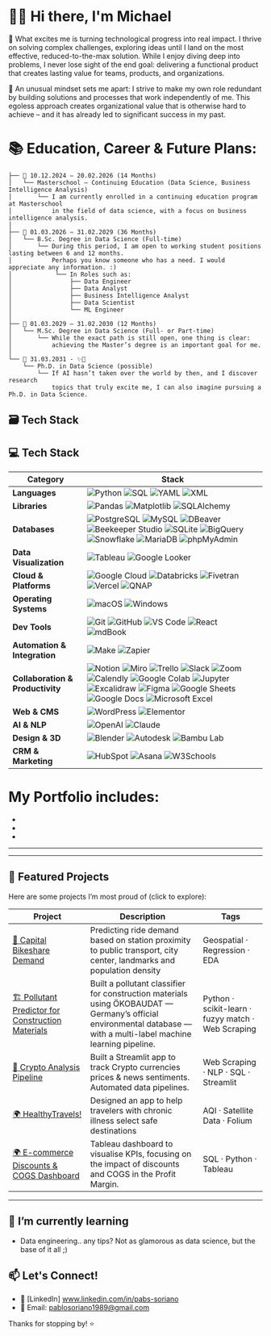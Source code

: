 # ✌🏻 Hi there, I'm Michael

📌 What excites me is turning technological progress into real impact. I thrive on solving complex challenges, exploring ideas until I land on the most effective, reduced-to-the-max solution. While I enjoy diving deep into problems, I never lose sight of the end goal: delivering a functional product that creates lasting value for teams, products, and organizations.

📌 An unusual mindset sets me apart: I strive to make my own role redundant by building solutions and processes that work independently of me. 
This egoless approach creates organizational value that is otherwise hard to achieve – and it has already led to significant success in my past.

# 📚 Education, Career & Future Plans:  

```
├── 📌 10.12.2024 – 20.02.2026 (14 Months)
│   └── Masterschool – Continuing Education (Data Science, Business Intelligence Analysis)
│       └── I am currently enrolled in a continuing education program at Masterschool 
│           in the field of data science, with a focus on business intelligence analysis.
│
├── 📌 01.03.2026 – 31.02.2029 (36 Months)
│   └── B.Sc. Degree in Data Science (Full-time)
│       └── During this period, I am open to working student positions lasting between 6 and 12 months. 
│           Perhaps you know someone who has a need. I would appreciate any information. :)
│            └── In Roles such as:
│                ├── Data Engineer
│                ├── Data Analyst
│                ├── Business Intelligence Analyst
│                ├── Data Scientist
│                └── ML Engineer
│
├── 📌 01.03.2029 – 31.02.2030 (12 Months)
│   └── M.Sc. Degree in Data Science (Full- or Part-time)
│       └── While the exact path is still open, one thing is clear: 
│           achieving the Master’s degree is an important goal for me.
│
└── 📌 31.03.2031 - ✨🔮
    └── Ph.D. in Data Science (possible)
        └── If AI hasn’t taken over the world by then, and I discover research 
            topics that truly excite me, I can also imagine pursuing a Ph.D. in Data Science.
```

## 🗃️ Tech Stack

## 💻 Tech Stack

| Category              | Stack |
|------------------------|-------|
| **Languages** | ![Python](https://img.shields.io/badge/Python-3776AB?style=flat&logo=python&logoColor=white) ![SQL](https://img.shields.io/badge/SQL-336791?style=flat&logo=postgresql&logoColor=white) ![YAML](https://img.shields.io/badge/YAML-CB171E?style=flat&logo=yaml&logoColor=white) ![XML](https://img.shields.io/badge/XML-005A9C?style=flat&logo=xml&logoColor=white) |
| **Libraries** | ![Pandas](https://img.shields.io/badge/Pandas-150458?style=flat&logo=pandas&logoColor=white) ![Matplotlib](https://img.shields.io/badge/Matplotlib-11557C?style=flat&logo=plotly&logoColor=white) ![SQLAlchemy](https://img.shields.io/badge/SQLAlchemy-D71F00?style=flat&logo=sqlalchemy&logoColor=white) |
| **Databases** | ![PostgreSQL](https://img.shields.io/badge/PostgreSQL-336791?style=flat&logo=postgresql&logoColor=white) ![MySQL](https://img.shields.io/badge/MySQL-4479A1?style=flat&logo=mysql&logoColor=white) ![DBeaver](https://img.shields.io/badge/DBeaver-372923?style=flat&logo=dbeaver&logoColor=white) ![Beekeeper Studio](https://img.shields.io/badge/Beekeeper%20Studio-00A3E0?style=flat&logo=beekeeperstudio&logoColor=white) ![SQLite](https://img.shields.io/badge/SQLite-003B57?style=flat&logo=sqlite&logoColor=white) ![BigQuery](https://img.shields.io/badge/BigQuery-4285F4?style=flat&logo=googlebigquery&logoColor=white) ![Snowflake](https://img.shields.io/badge/Snowflake-29B5E8?style=flat&logo=snowflake&logoColor=white) ![MariaDB](https://img.shields.io/badge/MariaDB-003545?style=flat&logo=mariadbfoundation&logoColor=white) ![phpMyAdmin](https://img.shields.io/badge/phpMyAdmin-6C78AF?style=flat&logo=phpmyadmin&logoColor=white) |
| **Data Visualization** | ![Tableau](https://img.shields.io/badge/Tableau-E97627?style=flat&logoColor=white) ![Google Looker](https://img.shields.io/badge/Google%20Looker-4285F4?style=flat&logo=looker&logoColor=white) |
| **Cloud & Platforms** | ![Google Cloud](https://img.shields.io/badge/Google%20Cloud-4285F4?style=flat&logo=googlecloud&logoColor=white) ![Databricks](https://img.shields.io/badge/Databricks-FF3621?style=flat&logo=databricks&logoColor=white) ![Fivetran](https://img.shields.io/badge/Fivetran-0055FF?style=flat&logo=fivetran&logoColor=white) ![Vercel](https://img.shields.io/badge/Vercel-000000?style=flat&logo=vercel&logoColor=white) ![QNAP](https://img.shields.io/badge/QNAP-0000F0?style=flat&logo=qnap&logoColor=white) |
| **Operating Systems** | ![macOS](https://img.shields.io/badge/macOS-000000?style=flat&logo=macos&logoColor=white) ![Windows](https://img.shields.io/badge/Windows-0078D6?style=flat&logo=windows&logoColor=white) |
| **Dev Tools** | ![Git](https://img.shields.io/badge/Git-F05032?style=flat&logo=git&logoColor=white) ![GitHub](https://img.shields.io/badge/GitHub-181717?style=flat&logo=github&logoColor=white) ![VS Code](https://img.shields.io/badge/VS%20Code-0078d7?style=flat&logo=visual-studio-code&logoColor=white) ![React](https://img.shields.io/badge/React-61DAFB?style=flat&logo=react&logoColor=black) ![mdBook](https://img.shields.io/badge/mdBook-000000?style=flat&logo=mdbook&logoColor=white) |
| **Automation & Integration** | ![Make](https://img.shields.io/badge/Make-2B2D42?style=flat&logo=make&logoColor=white) ![Zapier](https://img.shields.io/badge/Zapier-FF4A00?style=flat&logo=zapier&logoColor=white) |
| **Collaboration & Productivity** | ![Notion](https://img.shields.io/badge/Notion-000000?style=flat&logo=notion&logoColor=white) ![Miro](https://img.shields.io/badge/Miro-050038?style=flat&logo=miro&logoColor=white) ![Trello](https://img.shields.io/badge/Trello-0052CC?style=flat&logo=trello&logoColor=white) ![Slack](https://img.shields.io/badge/Slack-4A154B?style=flat&logo=slack&logoColor=white) ![Zoom](https://img.shields.io/badge/Zoom-2D8CFF?style=flat&logo=zoom&logoColor=white) ![Calendly](https://img.shields.io/badge/Calendly-0069FF?style=flat&logo=calendly&logoColor=white) ![Google Colab](https://img.shields.io/badge/Google%20Colab-F9AB00?style=flat&logo=googlecolab&logoColor=white) ![Jupyter](https://img.shields.io/badge/Jupyter-F37626?style=flat&logo=jupyter&logoColor=white) ![Excalidraw](https://img.shields.io/badge/Excalidraw-6965DB?style=flat&logo=excalidraw&logoColor=white) ![Figma](https://img.shields.io/badge/Figma-F24E1E?style=flat&logo=figma&logoColor=white) ![Google Sheets](https://img.shields.io/badge/Google%20Sheets-34A853?style=flat&logo=googlesheets&logoColor=white) ![Google Docs](https://img.shields.io/badge/Google%20Docs-4285F4?style=flat&logo=googledocs&logoColor=white) ![Microsoft Excel](https://img.shields.io/badge/Microsoft%20Excel-217346?style=flat&logo=googlesheets&logoColor=white) |
| **Web & CMS** | ![WordPress](https://img.shields.io/badge/WordPress-21759B?style=flat&logo=wordpress&logoColor=white) ![Elementor](https://img.shields.io/badge/Elementor-92003B?style=flat&logo=elementor&logoColor=white) |
| **AI & NLP** | ![OpenAI](https://img.shields.io/badge/OpenAI-412991?style=flat&logo=openai&logoColor=white) ![Claude](https://img.shields.io/badge/Claude-000000?style=flat&logo=claude&logoColor=white) |
| **Design & 3D** | ![Blender](https://img.shields.io/badge/Blender-F5792A?style=flat&logo=blender&logoColor=white) ![Autodesk](https://img.shields.io/badge/Autodesk-0696D7?style=flat&logo=autodesk&logoColor=white) ![Bambu Lab](https://img.shields.io/badge/Bambu%20Lab-FA6831?style=flat&logo=bambulab&logoColor=white) |
| **CRM & Marketing** | ![HubSpot](https://img.shields.io/badge/HubSpot-FF7A59?style=flat&logo=hubspot&logoColor=white) ![Asana](https://img.shields.io/badge/Asana-273347?style=flat&logo=asana&logoColor=white) ![W3Schools](https://img.shields.io/badge/W3Schools-04AA6D?style=flat&logo=w3schools&logoColor=white) |









# My Portfolio includes: 
-
-
-


---



---

## 📌 Featured Projects

Here are some projects I’m most proud of (click to explore):

| Project | Description | Tags |
|--------|-------------|------|
| [🚴 Capital Bikeshare Demand](https://github.com/pabs-llama/capital-bikeshare-analysis) | Predicting ride demand based on station proximity to public transport, city center, landmarks and population density | Geospatial · Regression · EDA |
| [🏗️ Pollutant Predictor for Construction Materials](https://github.com/n3xtcoder-ai4impact/bbsr-challenge) | Built a pollutant classifier for construction materials using ÖKOBAUDAT — Germany’s official environmental database — with a multi-label machine learning pipeline. | Python · scikit-learn · fuzyy match · Web Scraping |
| [📰 Crypto Analysis Pipeline](https://github.com/pabs-llama/crypto_analysis) | Built a Streamlit app to track Crypto currencies prices & news sentiments.  Automated data pipelines. | Web Scraping · NLP · SQL · Streamlit |
| [🌍 HealthyTravels!](https://github.com/hacke-peter/jawa) | Designed an app to help travelers with chronic illness select safe destinations| AQI · Satellite Data · Folium |
| [🌍 E-commerce Discounts & COGS Dashboard](https://github.com/pabs-llama/ecommerce-dashboard) | Tableau dashboard to visualise KPIs, focusing on the impact of discounts and COGS in the Profit Margin.| SQL · Python · Tableau |

---

## 🌱 I’m currently learning 
- Data engineering.. any tips? Not as glamorous as data science, but the base of it all ;)

## 📫 Let's Connect!

- 💼 [LinkedIn] www.linkedin.com/in/pabs-soriano
- 💌 Email: pablosoriano1989@gmail.com

Thanks for stopping by! ⭐️


<!--
**pabs-llama/pabs-llama** is a ✨ _special_ ✨ repository because its `README.md` (this file) appears on your GitHub profile.

Here are some ideas to get you started:

- 🔭 I’m currently working on ...
- 🌱 I’m currently learning ...
- 👯 I’m looking to collaborate on ...
- 🤔 I’m looking for help with ...
- 💬 Ask me about ...
- 📫 How to reach me: ...
- 😄 Pronouns: ...
- ⚡ Fun fact: ...
-->
